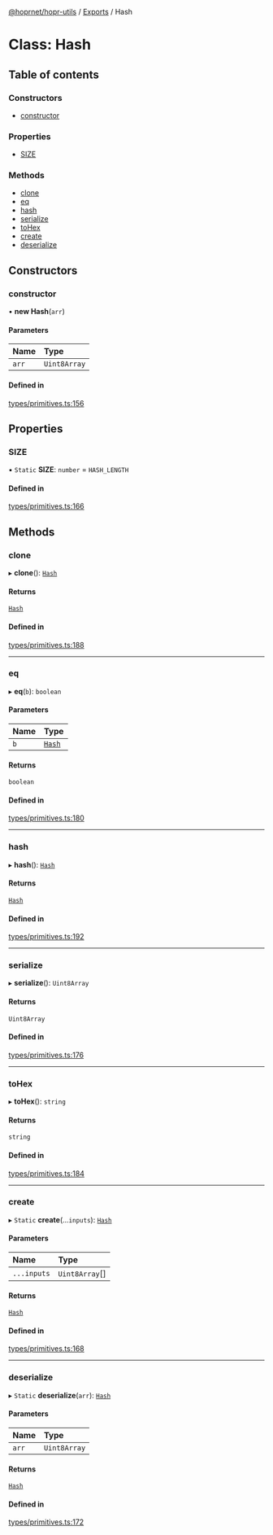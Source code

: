 [@hoprnet/hopr-utils](../README.md) / [Exports](../modules.md) / Hash

# Class: Hash

## Table of contents

### Constructors

- [constructor](Hash.md#constructor)

### Properties

- [SIZE](Hash.md#size)

### Methods

- [clone](Hash.md#clone)
- [eq](Hash.md#eq)
- [hash](Hash.md#hash)
- [serialize](Hash.md#serialize)
- [toHex](Hash.md#tohex)
- [create](Hash.md#create)
- [deserialize](Hash.md#deserialize)

## Constructors

### constructor

• **new Hash**(`arr`)

#### Parameters

| Name | Type |
| :------ | :------ |
| `arr` | `Uint8Array` |

#### Defined in

[types/primitives.ts:156](https://github.com/hoprnet/hoprnet/blob/master/packages/utils/src/types/primitives.ts#L156)

## Properties

### SIZE

▪ `Static` **SIZE**: `number` = `HASH_LENGTH`

#### Defined in

[types/primitives.ts:166](https://github.com/hoprnet/hoprnet/blob/master/packages/utils/src/types/primitives.ts#L166)

## Methods

### clone

▸ **clone**(): [`Hash`](Hash.md)

#### Returns

[`Hash`](Hash.md)

#### Defined in

[types/primitives.ts:188](https://github.com/hoprnet/hoprnet/blob/master/packages/utils/src/types/primitives.ts#L188)

___

### eq

▸ **eq**(`b`): `boolean`

#### Parameters

| Name | Type |
| :------ | :------ |
| `b` | [`Hash`](Hash.md) |

#### Returns

`boolean`

#### Defined in

[types/primitives.ts:180](https://github.com/hoprnet/hoprnet/blob/master/packages/utils/src/types/primitives.ts#L180)

___

### hash

▸ **hash**(): [`Hash`](Hash.md)

#### Returns

[`Hash`](Hash.md)

#### Defined in

[types/primitives.ts:192](https://github.com/hoprnet/hoprnet/blob/master/packages/utils/src/types/primitives.ts#L192)

___

### serialize

▸ **serialize**(): `Uint8Array`

#### Returns

`Uint8Array`

#### Defined in

[types/primitives.ts:176](https://github.com/hoprnet/hoprnet/blob/master/packages/utils/src/types/primitives.ts#L176)

___

### toHex

▸ **toHex**(): `string`

#### Returns

`string`

#### Defined in

[types/primitives.ts:184](https://github.com/hoprnet/hoprnet/blob/master/packages/utils/src/types/primitives.ts#L184)

___

### create

▸ `Static` **create**(...`inputs`): [`Hash`](Hash.md)

#### Parameters

| Name | Type |
| :------ | :------ |
| `...inputs` | `Uint8Array`[] |

#### Returns

[`Hash`](Hash.md)

#### Defined in

[types/primitives.ts:168](https://github.com/hoprnet/hoprnet/blob/master/packages/utils/src/types/primitives.ts#L168)

___

### deserialize

▸ `Static` **deserialize**(`arr`): [`Hash`](Hash.md)

#### Parameters

| Name | Type |
| :------ | :------ |
| `arr` | `Uint8Array` |

#### Returns

[`Hash`](Hash.md)

#### Defined in

[types/primitives.ts:172](https://github.com/hoprnet/hoprnet/blob/master/packages/utils/src/types/primitives.ts#L172)
